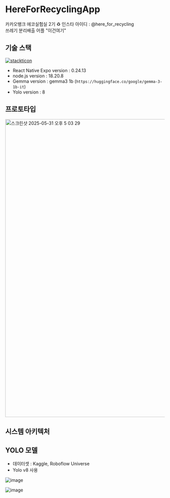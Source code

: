 # HereForRecyclingApp

카카오뱅크 에코실험실 2기 ♻️
인스타 아이디 : @here_for_recycling <br/>
쓰레기 분리배출 어플 "이건여기"

## 기술 스택
[![stackticon](https://firebasestorage.googleapis.com/v0/b/stackticon-81399.appspot.com/o/images%2F1748678698979?alt=media&token=bad367c5-b565-43a9-a13c-39c4d89f8117)](https://github.com/msdio/stackticon)

- React Native Expo version : 0.24.13
- node.js version : 18.20.8
- Gemma version : gemma3 1b (`https://huggingface.co/google/gemma-3-1b-it`)
- Yolo version : 8

## 프로토타입
<img width="938" alt="스크린샷 2025-05-31 오후 5 03 29" src="https://github.com/user-attachments/assets/c5a2b1cb-782f-4ed7-a5da-73e534710790" />

## 시스템 아키텍처

## YOLO 모델
- 데이터셋 : Kaggle, Roboflow Universe
- Yolo v8 사용

![image](https://github.com/user-attachments/assets/21377a62-a1b8-41f4-bbcb-ee11804884b3)

![image](https://github.com/user-attachments/assets/fe13b4c5-cb82-4058-b0c8-606c6df48d92)
